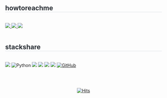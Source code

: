 <!-- Contact -->
  <div style="text-align: left;">
    <h2 style="border-bottom: 1px solid #d8dee4; color: #282d33;">  howtoreachme </h2> <br> 
    <div">
    <a href=https://gbheaven.notion.site/Portfolio-b28297f3899041ea8057dd5a6814359c?pvs=4> <img src="https://img.shields.io/badge/Notion-000000?style=for-the-badge&logo=Notion&logoColor=white&link=https://gbheaven.notion.site/Portfolio-b28297f3899041ea8057dd5a6814359c?pvs=4"> </a>
    <a href=http://www.linkedin.com/in/gbheaven> <img src="https://img.shields.io/badge/LinkedIn-0A66C2?style=for-the-badge&logo=Linkedin&logoColor=white&link=http://www.linkedin.com/in/gbheaven"> </a>
     <a href=mailto:lydwhynot@gmail.com> <img src="https://img.shields.io/badge/Gmail-EA4335?style=for-the-badge&logo=Gmail&logoColor=white&link=mailto:lydwhynot@gmail.com"> </a>
    </div>  <br> 
    <div style="text-align: left;">  </div> 
  </div>

  
  <!-- stacks badge -->
  <div style="text-align: left;">
    <h2 style="border-bottom: 1px solid #d8dee4; color: #282d33;">   stackshare </h2> <br> 
    <div">
    <img src="https://img.shields.io/badge/JAVA-007396?style=for-the-badge&logo=java&logoColor=white"> <img alt="Python" src ="https://img.shields.io/badge/Python-3776AB.svg?&style=for-the-badge&logo=Python&logoColor=white"/> <img src="https://img.shields.io/badge/Spring-6DB33F?style=for-the-badge&logo=Spring&logoColor=white"> <img src="https://img.shields.io/badge/oracle-F80000?style=for-the-badge&logo=oracle&logoColor=white"> <!--<img src="https://img.shields.io/badge/mysql-4479A1?style=for-the-badge&logo=mysql&logoColor=white"> <img src="https://img.shields.io/badge/mariaDB-003545?style=for-the-badge&logo=mariaDB&logoColor=white"> --> <img src="https://img.shields.io/badge/linux-FCC624?style=for-the-badge&logo=linux&logoColor=black"> <img src="https://img.shields.io/badge/aws-232F3E?style=for-the-badge&logo=amazonaws&logoColor=white"> <a href = "https://github.com/gimbabheaven"><img alt="GitHub" src ="https://img.shields.io/badge/GitHub-181717.svg?&style=for-the-badge&logo=GitHub&logoColor=white"/>
    </div> <br> 
    <div style="text-align: left;">  </div>
  </div>

<!-- stats 
<div style="text-align: left;">
<h2 style="border-bottom: 1px solid #d8dee4; color: #282d33;">  heavenstats </h2> <br> 
<div  align= "center" style="width:100%">

![K-Junyyy's GitHub stats](https://github-readme-stats.vercel.app/api?username=gimbabheaven&show_icons=true&theme=graywhite)![Leetcode Stats](https://leetcard.jacoblin.cool/lydwhynot?theme=default&width=480&height=195)

</div>
</div>
-->
<br>
<br>
<!-- hits -->
<div  align= "center">

[![Hits](https://hits.seeyoufarm.com/api/count/incr/badge.svg?url=https%3A%2F%2Fgithub.com%2Fgimbabheaven%2Fhit-counter&count_bg=%23F7CD00&title_bg=%233876AC&icon=&icon_color=%23E7E7E7&title=hits&edge_flat=true)](https://hits.seeyoufarm.com)

</div>






<!-- etc --> 
<!-- dark, dracula, default -->
<!-- ![Top Langs](https://github-readme-stats.vercel.app/api/top-langs/?username=gimbabheaven&layout=compact&theme=default) -->
<!--[![Solved.ac프로필](http://mazassumnida.wtf/api/v2/generate_badge?boj=lydwhynot)](https://solved.ac/lydwhynot) -->
<!--![Leetcode Stats](https://leetcard.jacoblin.cool/lydwhynot) -->
<!-- ![Leetcode Stats](https://leetcard.jacoblin.cool/lydwhynot?theme=dark) -->
<!--![K-Junyyy's GitHub stats](https://github-readme-stats.vercel.app/api?username=gimbabheaven&show_icons=true&theme=dark)![Leetcode Stats](https://leetcard.jacoblin.cool/lydwhynot?theme=dark)
[![Solved.ac프로필](http://mazassumnida.wtf/api/v2/generate_badge?boj=lydwhynot)](https://solved.ac/lydwhynot) ![](https://leetcard.jacoblin.cool/lydwhynot?theme=dark&width=490&height=195) -->
